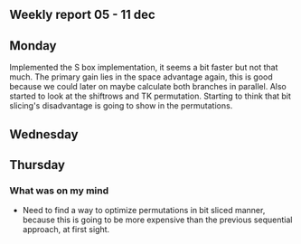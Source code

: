 ## Weekly report 05 - 11 dec

## Monday

Implemented the S box implementation, it seems a bit faster but not that much. The primary gain lies in the space
advantage again, this is good because we could later on maybe calculate both branches in parallel. Also started to look
at the shiftrows and TK permutation. Starting to think that bit slicing's disadvantage is going to show in the
permutations.

## Wednesday

## Thursday

### What was on my mind

- Need to find a way to optimize permutations in bit sliced manner, because this is going to be more expensive than the
  previous sequential approach, at first sight.